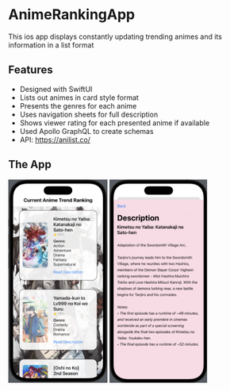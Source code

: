 # AnimeRankingApp

This ios app displays constantly updating trending animes and its information in a list format

## Features

- Designed with SwiftUI
- Lists out animes in card style format
- Presents the genres for each anime
- Uses navigation sheets for full description
- Shows viewer rating for each presented anime if available
- Used Apollo GraphQL to create schemas
- API: https://anilist.co/

## The App

<p float="left">
<img src="https://github.com/kevin-truong7/AnimeRankingApp/blob/main/AnimeRanking/Assets.xcassets/Git_App.imageset/Git_App.png" width="200" />
<span />
<img src="https://github.com/kevin-truong7/AnimeRankingApp/blob/main/AnimeRanking/Assets.xcassets/Git_Desc1.imageset/Git_Desc.png" width="197" />
</p>


